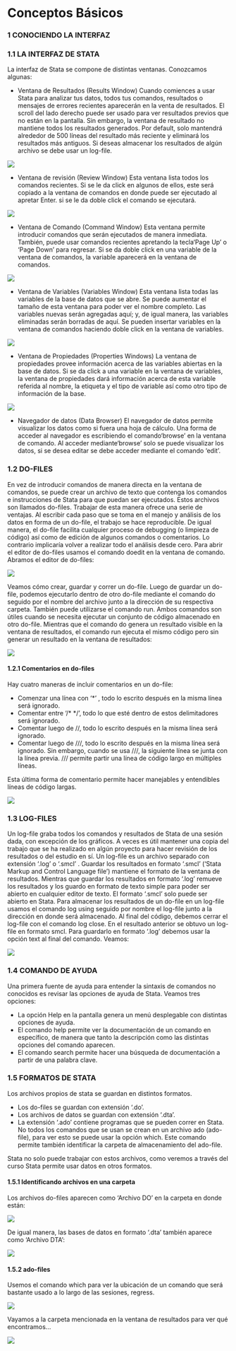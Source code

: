 # Conceptos Básicos

### 1 CONOCIENDO LA INTERFAZ

### 1.1 LA INTERFAZ DE STATA
La interfaz de Stata se compone de distintas ventanas. Conozcamos algunas:

- Ventana de Resultados (Results Window)
Cuando comiences a usar Stata para analizar tus datos, todos tus comandos, resultados o mensajes de errores recientes aparecerán en la venta de resultados. El scroll del lado derecho puede ser usado para ver resultados previos que no están en la pantalla. Sin embargo, la ventana de resultado no mantiene todos los resultados generados. Por default, solo mantendrá alrededor de 500 líneas del resultado más reciente y eliminará los resultados más antiguos. Si deseas almacenar los resultados de algún archivo se debe usar un log-file.

![](https://scontent.flim30-1.fna.fbcdn.net/v/t39.30808-6/332693406_525178159685712_6235588744939016269_n.jpg?_nc_cat=103&ccb=1-7&_nc_sid=730e14&_nc_ohc=XrbIQkyZFPcAX_uEzKP&_nc_ht=scontent.flim30-1.fna&oh=00_AfDMoT9TGSm4YI0KRQDVn0lcuwOQb_IMLoeWfq5kHtKrnQ&oe=64027337)

- Ventana de revisión (Review Window)
Esta ventana lista todos los comandos recientes. Si se le da click en algunos de ellos, este será copiado a la ventana de comandos en donde puede ser ejecutado al apretar Enter. si se le da doble click el comando se ejecutará.

![](https://scontent.flim30-1.fna.fbcdn.net/v/t39.30808-6/332692577_522577966581770_9012004805686213097_n.jpg?_nc_cat=102&ccb=1-7&_nc_sid=730e14&_nc_ohc=I_Gmd8AVGu8AX8ZcCjF&_nc_ht=scontent.flim30-1.fna&oh=00_AfCA8nIG4oyyVYJThwcGmyB8qEIABY2oIpkHt-V2ZSJIXg&oe=64027275)

- Ventana de Comando (Command Window)
Esta ventana permite introducir comandos que serán ejecutados de manera inmediata. También, puede usar comandos recientes apretando la tecla‘Page Up’ o ‘Page Down’ para regresar. Si se da doble click en una variable de la ventana de comandos, la variable aparecerá en la ventana de comandos.

![](https://scontent.flim30-1.fna.fbcdn.net/v/t39.30808-6/332698462_723906356148996_6009008919160350347_n.jpg?_nc_cat=104&ccb=1-7&_nc_sid=730e14&_nc_ohc=rYjgZCt5xqkAX_PiVSG&_nc_ht=scontent.flim30-1.fna&oh=00_AfDNrKznIJ8tzkkmy3C8ej_EjkLnHF3x_RHT96NwgT7ZyQ&oe=64014E4E)

- Ventana de Variables (Variables Window)
Esta ventana lista todas las variables de la base de datos que se abre. Se puede aumentar el tamaño de esta ventana para poder ver el nombre completo. Las variables nuevas serán agregadas aquí; y, de igual manera, las variables eliminadas serán borradas de aquí. Se pueden insertar variables en la ventana de comandos haciendo doble click en la ventana de variables.

![](https://scontent.flim30-1.fna.fbcdn.net/v/t39.30808-6/332369027_1409662043111978_4655858338339026326_n.jpg?_nc_cat=108&ccb=1-7&_nc_sid=730e14&_nc_ohc=Nsnq3uy85dEAX8CptGn&_nc_ht=scontent.flim30-1.fna&oh=00_AfDWpYS4crp28GF9Lii9Pljyl8viG_ZkrBZaRz0P1HuF8w&oe=6401A350)

- Ventana de Propiedades (Properties Windows)
La ventana de propiedades provee información acerca de las variables abiertas en la base de datos. Si se da click a una variable en la ventana de variables, la ventana de propiedades dará información acerca de esta variable referida al nombre, la etiqueta y el tipo de variable así como otro tipo de información de la base.

![](https://scontent.flim30-1.fna.fbcdn.net/v/t39.30808-6/332767163_1392696701499010_6201887571599521328_n.jpg?_nc_cat=106&ccb=1-7&_nc_sid=730e14&_nc_ohc=Pn2fhXmJeIkAX8TKDvO&_nc_ht=scontent.flim30-1.fna&oh=00_AfCEYnj1H3Riole9KKXngMHwgtP2lhuinimzVC_qEx5CFQ&oe=64026027)

- Navegador de datos (Data Browser)
El navegador de datos permite visualizar los datos como si fuera una hoja de cálculo. Una forma de acceder al navegador es escribiendo el  comando‘browse’ en la ventana de comando. Al acceder mediante‘browse’ solo se puede visualizar los datos, si se desea editar se debe acceder mediante el comando ‘edit’.

### 1.2 DO-FILES
En vez de introducir comandos de manera directa en la ventana de comandos, se puede crear un archivo de texto que contenga los comandos e instrucciones de Stata para que puedan ser ejecutados. Estos archivos son llamados do-files.
Trabajar de esta manera ofrece una serie de ventajas. Al escribir cada paso que se toma en el manejo y análisis de los datos en forma de un do-file, el trabajo se hace reproducible. De igual manera, el do-file facilita cualquier proceso de debugging (o limpieza de código) así como de edición de algunos comandos o comentarios. Lo contrario implicaría volver a realizar todo el análisis desde cero.
Para abrir el editor de do-files usamos el comando doedit en la ventana de comando. Abramos el editor de do-files:

![](https://scontent.flim30-1.fna.fbcdn.net/v/t39.30808-6/332693406_525178159685712_6235588744939016269_n.jpg?_nc_cat=103&ccb=1-7&_nc_sid=730e14&_nc_ohc=XrbIQkyZFPcAX_uEzKP&_nc_ht=scontent.flim30-1.fna&oh=00_AfDMoT9TGSm4YI0KRQDVn0lcuwOQb_IMLoeWfq5kHtKrnQ&oe=64027337)

Veamos cómo crear, guardar y correr un do-file. Luego de guardar un do-file, podemos ejecutarlo dentro de otro do-file mediante el comando do seguido por el nombre del archivo junto a la dirección de su respectiva carpeta. También puede utilizarse el comando run. Ambos comandos son útiles cuando se necesita ejecutar un conjunto de código almacenado en otro do-file. Mientras que el comando do genera un resultado visible en la ventana de resultados, el comando run ejecuta el mismo código pero sin generar un resultado en la ventana de resultados:

![](https://scontent.flim30-1.fna.fbcdn.net/v/t39.30808-6/332722888_2153198504864844_8650008287896213015_n.jpg?_nc_cat=106&ccb=1-7&_nc_sid=730e14&_nc_ohc=LTwggXf8D2gAX8BMZY0&_nc_ht=scontent.flim30-1.fna&oh=00_AfDm7AR898XQjCtT_pv9SqOhge5OubHD1-jTBFEAWn_ABw&oe=640254E1)

#### 1.2.1 Comentarios en do-files

Hay cuatro maneras de incluir comentarios en un do-file:

- Comenzar una línea con ‘*’ , todo lo escrito después en la misma línea será ignorado.
- Comentar entre ‘/* */’, todo lo que esté dentro de estos delimitadores será ignorado.
- Comentar luego de //, todo lo escrito después en la misma línea será ignorado.
- Comentar luego de ///, todo lo escrito después en la misma línea será ignorado. Sin embargo, cuando se usa ///, la siguiente línea se junta con la línea previa. /// permite partir una línea de código largo en múltiples líneas.

Esta última forma de comentario permite hacer manejables y entendibles líneas de código largas.

![](https://scontent.flim30-1.fna.fbcdn.net/v/t39.30808-6/332583804_924250388611182_8971652193317440190_n.jpg?_nc_cat=103&ccb=1-7&_nc_sid=730e14&_nc_ohc=1ZVDi0b8p74AX-TOSXW&_nc_ht=scontent.flim30-1.fna&oh=00_AfBhxWsEWM-qb8LAl1lvW6QjFbR0cjDZ9fP3zCTxDKmShw&oe=6402A3F0)

### 1.3 LOG-FILES
Un log-file graba todos los comandos y resultados de Stata de una sesión dada, con excepción de los gráficos. A veces es útil mantener una copia del trabajo que se ha realizado en algún proyecto para hacer revisión de los resultados o del estudio en sí.
Un log-file es un archivo separado con extensión ‘.log’ o ‘.smcl’ . Guardar los resultados en formato ‘.smcl’ (‘Stata Markup and Control Language file’) mantiene el formato de la ventana de resultados. Mientras que guardar los resultados en formato ‘.log’ remueve los resultados y los guardo en formato de texto simple para poder ser abierto en cualquier editor de texto. El formato ‘.smcl’ solo puede ser abierto en Stata.
Para almacenar los resultados de un do-file en un log-file usamos el comando log using seguido por nombre el log-file junto a la dirección en donde será almacenado. Al final del código, debemos cerrar el log-file con el comando log close. En el resultado anterior se obtuvo un log-file en formato smcl. Para guardarlo en formato ‘.log’ debemos usar la opción text al final del comando. Veamos:

![](https://scontent.flim30-1.fna.fbcdn.net/v/t39.30808-6/332543668_3313733328891263_1242819275545221572_n.jpg?_nc_cat=104&ccb=1-7&_nc_sid=730e14&_nc_ohc=IOcxtCexbbkAX9MhKRe&_nc_ht=scontent.flim30-1.fna&oh=00_AfAkYRUWzuMASK8HuWdJSKKSPmjE0ZIoK6b9kABl3n_kEQ&oe=640178C0)

### 1.4 COMANDO DE AYUDA

Una primera fuente de ayuda para entender la sintaxis de comandos no conocidos es revisar las opciones de ayuda de Stata. Veamos tres opciones:
- La opción Help en la pantalla genera un menú desplegable con distintas opciones de ayuda.
- El comando help permite ver la documentación de un comando en específico, de manera que tanto la descripción como las distintas opciones del comando aparecen.
- El comando search permite hacer una búsqueda de documentación a partir de una palabra clave.

### 1.5 FORMATOS DE STATA

Los archivos propios de stata se guardan en distintos formatos.
- Los do-files se guardan con extensión ‘.do’.
- Los archivos de datos se guardan con extensión ‘.dta’.
- La extensión ‘.ado’ contiene programas que se pueden correr en Stata. No todos los comandos que se usan se crean en un archivo ado (ado-file), para ver esto se puede usar la opción which. Este comando permite también identificar la carpeta de almacenamiento del ado-file.

Stata no solo puede trabajar con estos archivos, como veremos a través del curso Stata permite usar datos en otros formatos.

#### 1.5.1 Identificando archivos en una carpeta

Los archivos do-files aparecen como ‘Archivo DO’ en la carpeta en donde están:

![](https://scontent.flim30-1.fna.fbcdn.net/v/t39.30808-6/332697564_1616124225569506_1152811903583549797_n.jpg?_nc_cat=103&ccb=1-7&_nc_sid=730e14&_nc_ohc=zGb_njbryGYAX_8VfJE&tn=Xc4MjXoFM9qCnvxH&_nc_ht=scontent.flim30-1.fna&oh=00_AfAHdcgA4lOm_BL-3VcaFxffX_ofG-LzkFpCVplOxXeHKQ&oe=6401DA22)

De igual manera, las bases de datos en formato ‘.dta’ también aparece como ‘Archivo DTA’:

![](https://scontent.flim30-1.fna.fbcdn.net/v/t39.30808-6/332708694_908026323579445_6557128882366745187_n.jpg?_nc_cat=111&ccb=1-7&_nc_sid=730e14&_nc_ohc=Oqp_6nQK0mwAX8NfbqI&_nc_ht=scontent.flim30-1.fna&oh=00_AfBAHNeXFCmajAbApABx4waYiwh4nI-OVKI-WIi8HrW1Pg&oe=6401BBB6)

#### 1.5.2 ado-files

Usemos el comando which para ver la ubicación de un comando que será bastante usado a lo largo de las sesiones, regress.

![](https://scontent.flim30-1.fna.fbcdn.net/v/t39.30808-6/332650712_416603100681221_4311065076686853140_n.jpg?_nc_cat=106&ccb=1-7&_nc_sid=730e14&_nc_ohc=S51cG9DBcXgAX_0rBbF&_nc_ht=scontent.flim30-1.fna&oh=00_AfAzePqXcqSpX6bQ-sSoEdJrJq2FlbLIOn_RWvoeNVNwLg&oe=6401325A)

Vayamos a la carpeta mencionada en la ventana de resultados para ver qué encontramos...

![](https://scontent.flim30-1.fna.fbcdn.net/v/t39.30808-6/332137886_590039022672510_509606951407755381_n.jpg?_nc_cat=100&ccb=1-7&_nc_sid=730e14&_nc_ohc=OIN94W63hCEAX9JKEIU&_nc_ht=scontent.flim30-1.fna&oh=00_AfBDGCJAFo0PcueRDAT0tsO1S6VIZFnEI-Z37sRG9qEpbA&oe=6402EFC8)
